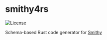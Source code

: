 # smithy4rs

[![License](https://img.shields.io/badge/License-Apache_2.0-blue.svg)](LICENSE)

Schema-based Rust code generator for [Smithy](https://smithy.io/)
